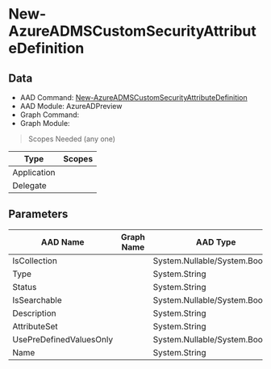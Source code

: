# New-AzureADMSCustomSecurityAttributeDefinition

> 

## Data

+ AAD Command: [New-AzureADMSCustomSecurityAttributeDefinition](https://docs.microsoft.com/en-us/powershell/module/AzureADPreview/New-AzureADMSCustomSecurityAttributeDefinition)
+ AAD Module: AzureADPreview
+ Graph Command: [](https://docs.microsoft.com/en-us/powershell/module//)
+ Graph Module: 

> Scopes Needed (any one)

|Type|Scopes|
|---|---|
|Application||
|Delegate||

## Parameters

|AAD Name|Graph Name|AAD Type|Graph Type|Infos|
|---|---|---|---|---|
|IsCollection||System.Nullable/System.Boolean|||
|Type||System.String|||
|Status||System.String|||
|IsSearchable||System.Nullable/System.Boolean|||
|Description||System.String|||
|AttributeSet||System.String|||
|UsePreDefinedValuesOnly||System.Nullable/System.Boolean|||
|Name||System.String|||

